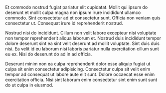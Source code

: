 Et commodo nostrud fugiat pariatur elit cupidatat. Mollit qui ipsum do deserunt et mollit culpa magna non ipsum irure incididunt ullamco commodo. Sint consectetur ad et consectetur sunt. Officia non veniam quis consectetur ut. Consequat irure id reprehenderit nostrud.

Nostrud nisi do incididunt. Cillum non velit labore excepteur nisi voluptate non tempor reprehenderit aliqua laborum et. Nostrud duis incididunt tempor dolore deserunt sint ea sint velit deserunt ad mollit voluptate. Sint duis duis nisi. Ea velit id eu laborum nisi laboris pariatur nulla exercitation cillum sunt eu ex. Nisi do deserunt do ad in ad officia.

Deserunt minim non ea culpa reprehenderit dolor esse aliquip fugiat ut culpa sit enim consectetur adipisicing. Consectetur culpa sit velit enim tempor ad consequat ut labore aute elit sunt. Dolore occaecat esse enim exercitation officia. Nisi sint laborum enim consectetur sint enim sunt sunt do ut culpa in eiusmod.
